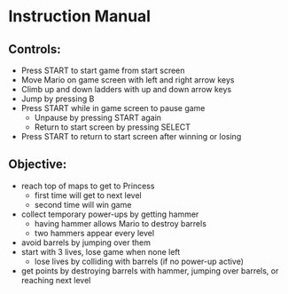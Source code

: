 # Instruction Manual

## Controls:

- Press START to start game from start screen
- Move Mario on game screen with left and right arrow keys
- Climb up and down ladders with up and down arrow keys
- Jump by pressing B
- Press START while in game screen to pause game
  - Unpause by pressing START again
  - Return to start screen by pressing SELECT
- Press START to return to start screen after winning or losing

## Objective:

- reach top of maps to get to Princess
  - first time will get to next level
  - second time will win game
- collect temporary power-ups by getting hammer
  - having hammer allows Mario to destroy barrels
  - two hammers appear every level
- avoid barrels by jumping over them
- start with 3 lives, lose game when none left
  - lose lives by colliding with barrels (if no power-up active)
- get points by destroying barrels with hammer, jumping over barrels, or reaching next level
